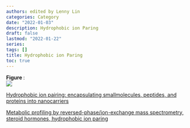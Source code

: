 ```yaml
---
authors: edited by Lenny Lin
categories: Category
date: "2022-01-03"
description: Hydrophobic ion Paring
draft: false
lastmod: "2022-01-22"
series: 
tags: []
title: Hydrophobic ion Paring
toc: true
---
```


<figcaption><b>Figure </b>: </figcaption>
<img src = "/docs/images/"/>
<!--more-->

[Hydrophobic ion pairing: encapsulating smallmolecules, peptides, and proteins into nanocarriers](https://sci-hub.se/10.1039/C9NA00308H)

[Metabolic profiling by reversed-phase/ion-exchange mass spectrometry, steroid hormones, hydrophobic ion paring](https://sci-hub.se/10.1016/j.jchromb.2020.122072)